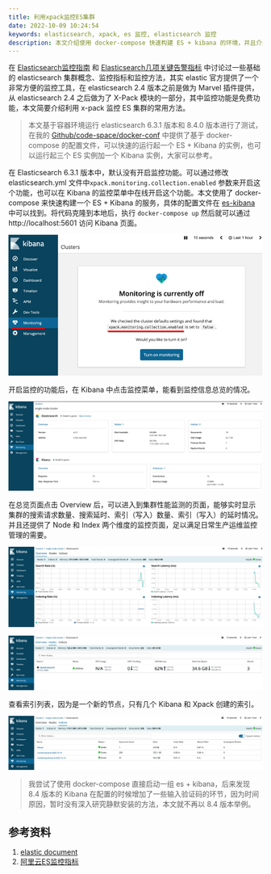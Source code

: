 ```yaml
---
title: 利用xpack监控ES集群
date: 2022-10-09 10:24:54
keywords: elasticsearch, xpack, es 监控, elasticsearch 监控
description: 本文介绍使用 docker-compose 快速构建 ES + kibana 的环境，并且介绍利用 xpack 监控 ES 集群运行情况。
---
```


在 [Elasticsearch监控指南](http://edulinks.cn/2020/03/15/20200315-es-monitoring-guide/) 和 [Elasticsearch几项关键告警指标](http://edulinks.cn/2020/03/14/20200314-es-monitoring-metric/) 中讨论过一些基础的 elasticsearch 集群概念、监控指标和监控方法，其实 elastic 官方提供了一个非常方便的监控工具，在 elasticsearch 2.4 版本之前是做为 Marvel 插件提供，从 elasticsearch 2.4 之后做为了 X-Pack 模块的一部分，其中监控功能是免费功能，本文简要介绍利用 x-pack 监控 ES 集群的常用方法。

> 本文基于容器环境运行 elasticsearch 6.3.1 版本和 8.4.0 版本进行了测试，在我的 [Github/code-space/docker-conf](https://github.com/cocowool/code-space) 中提供了基于 docker-compose 的配置文件，可以快速的运行起一个 ES + Kibana 的实例，也可以运行起三个 ES 实例加一个 Kibana 实例，大家可以参考。

在 Elasticsearch 6.3.1 版本中，默认没有开启监控功能。可以通过修改 elasticsearch.yml 文件中`xpack.monitoring.collection.enabled` 参数来开启这个功能，也可以在 Kibana 的监控菜单中在线开启这个功能。本文使用了 docker-compose 来快速构建一个 ES + Kibana 的服务，具体的配置文件在 [es-kibana]() 中可以找到。将代码克隆到本地后，执行 `docker-compose up` 然后就可以通过 http://localhost:5601 访问 Kibana 页面。

![image-20221009211250033](20221009-es-cluster-monitoring/image-20221009211250033.png)

开启监控的功能后，在 Kibana 中点击监控菜单，能看到监控信息总览的情况。

![image-20221009211548185](20221009-es-cluster-monitoring/image-20221009211548185.png)

在总览页面点击 Overview 后，可以进入到集群性能监测的页面，能够实时显示集群的搜索请求数量、搜索延时、索引（写入）数量、索引（写入）的延时情况。并且还提供了 Node 和 Index 两个维度的监控页面，足以满足日常生产运维监控管理的需要。

![image-20221014174405090](20221009-es-cluster-monitoring/image-20221014174405090.png)

![image-20221014174424075](20221009-es-cluster-monitoring/image-20221014174424075.png)

查看索引列表，因为是一个新的节点，只有几个 Kibana 和 Xpack 创建的索引。

![image-20221014174446273](20221009-es-cluster-monitoring/image-20221014174446273.png)



> 我尝试了使用 docker-compose 直接启动一组 es + kibana，后来发现 8.4 版本的 Kibana 在配置的时候增加了一些输入验证码的环节，因为时间原因，暂时没有深入研究静默安装的方法，本文就不再以 8.4 版本举例。



## 参考资料

1. [elastic document](https://www.elastic.co/guide/en/elasticsearch/reference/6.3/watcher-getting-started.html)
1. [阿里云ES监控指标](https://help.aliyun.com/document_detail/171545.htm?spm=a2c4g.11186623.0.0.31207ef4NxxIFh#task-2539910)
